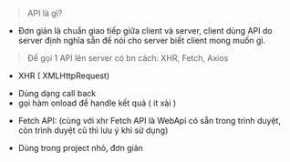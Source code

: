 >API là gì?
* Đơn giản là chuẩn giao tiếp giữa client và server, client dùng API do server định nghĩa sẵn để nói cho server biết client mong muốn gì.
>Để gọi 1 API lên server có bn cách:
XHR, Fetch, Axios
* XHR ( XMLHttpRequest)
- Dùng dạng call back
- gọi hàm onload để handle kết quả ( ít xài )
* Fetch API: (cùng với xhr Fetch API là WebApi có sẵn trong trình duyệt, còn trình duyệt cũ thì lưu ý khi sử dụng)
- Dùng trong project nhỏ, đơn giản
